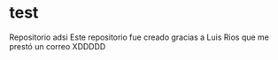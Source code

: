 # test
Repositorio adsi
Este repositorio fue creado gracias a Luis Rios que me prestó un correo XDDDDD
